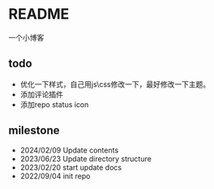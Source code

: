 # README

一个小博客

## todo
* 优化一下样式，自己用js\css修改一下，最好修改一下主题。
* 添加评论插件
* 添加repo status icon

## milestone
* 2024/02/09 Update contents
* 2023/06/23 Update directory structure
* 2023/02/20 start update docs
* 2022/09/04 init repo
